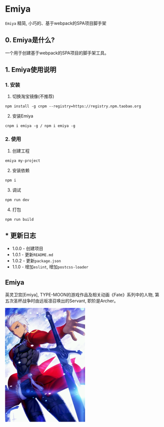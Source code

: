 # Emiya 
`Emiya` 精简, 小巧的、基于webpack的SPA项目脚手架

## 0. Emiya是什么?
一个用于创建基于webpack的SPA项目的脚手架工具。

## 1. Emiya使用说明
### 1. 安装
1. 切换淘宝镜像(不推荐)
```
npm install -g cnpm --registry=https://registry.npm.taobao.org
```
2. 安装Emiya
```
cnpm i emiya -g / npm i emiya -g
```

### 2. 使用
1. 创建工程
```
emiya my-project
```
2. 安装依赖
```
npm i
```
3. 调试
```
npm run dev
```
4. 打包
```
npm run build
```

## * 更新日志
 - 1.0.0 - 创建项目
 - 1.0.1 - 更新`README.md`
 - 1.0.2 - 更新`package.json`
 - 1.1.0 - 增加`eslint`, 增加`postcss-loader`

## Emiya
英灵卫宫[Emiya], TYPE-MOON的游戏作品及相关动画《Fate》系列中的人物, 第五次圣杯战争时由远坂凛召唤出的Servant, 职阶是Archer。

![emiya](https://raw.githubusercontent.com/zjhch123/Emiya/master/assets/emiya.png)
